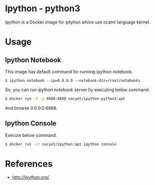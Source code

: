 # Ipython - python3

Ipython is a Docker image for iptyhon whice use ocaml language kernel.

# Usage

## Ipython Notebook

This image has default command for running ipython notebook.

```
$ ipython notebook --ip=0.0.0.0 --notebook-dir=/root/notebooks
```

So, you can run ipython notebook server by executing below command.

```sh
$ docker run -d -p 8888:8888 nacyot/ipython-python3:apt
```

And browse 0.0.0.0:8888.

## Ipython Console

Execute below command.

```sh
$ docker run -it nacyot/ipython:apt ipython console
```

# References

* http://ipython.org/

